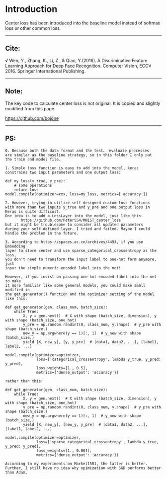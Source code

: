 Introduction
============

Center loss has been introduced into the baseline model instead of 
softmax loss or other common loss.

---
Cite:
-----
√ Wen, Y., Zhang, K., Li, Z., & Qiao, Y.(2016). A Discriminative Feature Learning Approach for Deep Face Recognition. Computer Vision, ECCV 2016. Springer International Publishing. 

---
Note:
-----
The key code to calculate center loss is not original. It is 
copied and slightly modified from this page:

https://github.com/bojone

---
PS:
---
    0. Because both the data format and the test、 evaluate processes 
    are similar as the baseline strategy, so in this folder I only put 
    the train and model file.

    1. Simple loss function is easy to add into the model, keras 
    constrains two input parameters and one output loss:

    def my_loss(y_true, y_pre):
        # some operations
        return loss
    model.compile(optimizer=xxx, loss=my_loss, metrics=['accuracy'])

    2. However, trying to utilize self-designed custom loss functions 
    with more than two inputs y_true and y_pre and one output loss in 
    Keras is quite difficult.   
    One idea is to add a LossLayer into the model, just like this:
           https://github.com/Peter554/MNIST_center_loss
    but it might be troublesome to consider all updated parameters
    during your self-defined layer. I tried and failed. Maybe I could 
    handle the problem in the future.

    3. According to https://spaces.ac.cn/archives/4493, if you use Embedding 
    layer to store center and use sparse_categorical_crossentropy as the loss, 
    you don't need to transform the input label to one-hot form anymore, just 
    input the simple numeric encoded label into the net!

    However, if you insist on passing one-hot encoded label into the net to make
    it more familiar like some general models, you could make small modified in 
    the get_generator() function and the optimizer setting of the model like this:

    def get_generator(gen, class_num, batch_size):
        while True:
            X, y = gen.next()  # X with shape (batch_size, dimension), y with shape (batch_size, one_hot)
            y_pre = np.random.randint(0, class_num, y.shape)  # y_pre with shape (batch_size,)
            new_y = np.argwhere(y == 1)[:, 1]  # y_new with shape (batch_size,)
            yield [X, new_y], [y, y_pre]  # [data1, data2, ...], [label1, label2, ...]

    model.compile(optimizer=optimizer,
                  loss=['categorical_crossentropy', lambda y_true, y_pred: y_pred],
                  loss_weights=[1., 0.5],
                  metrics={'dense_output': 'accuracy'})

    rather than this:

    def get_generator(gen, class_num, batch_size):
        while True:
            X, y = gen.next()  # X with shape (batch_size, dimension), y with shape (batch_size, one_hot)
            y_pre = np.random.randint(0, class_num, y.shape)  # y_pre with shape (batch_size,)
            new_y = np.argwhere(y == 1)[:, 1]  # y_new with shape (batch_size,)
            yield [X, new_y], [new_y, y_pre]  # [data1, data2, ...], [label1, label2, ...]

    model.compile(optimizer=optimizer,
                  loss=['sparse_categorical_crossentropy', lambda y_true, y_pred: y_pred],
                  loss_weights=[1., 0.001],
                  metrics={'dense_output': 'accuracy'})
                      
    According to my experiments on Market1501, the latter is better.
    Further, I still have no idea why opimization with SGD performs better than Adam.
